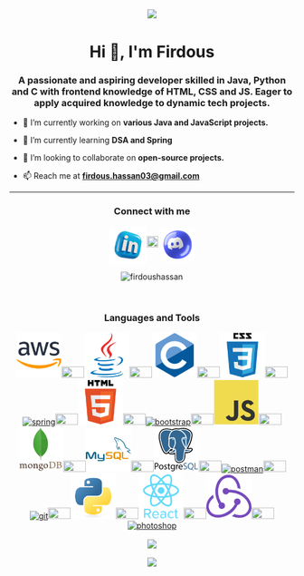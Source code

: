 <div id="header" align="center">
  <img src="https://i.giphy.com/media/v1.Y2lkPTc5MGI3NjExYXV3NHVsaTNranpnZjcxc2IyM3FyNHN6OWMyY29vMnhna205eTFnZiZlcD12MV9pbnRlcm5hbF9naWZfYnlfaWQmY3Q9Zw/g2jj9VAIBluIreVNsb/giphy.gif" />
</div>

<h1 align="center">Hi 👋, I'm Firdous</h1>
<h3 align="center">A passionate and aspiring developer skilled in Java, Python and C with frontend knowledge of HTML, CSS and JS. Eager to apply acquired knowledge to
dynamic tech projects.</h3>

- 🔭 I’m currently working on **various Java and JavaScript projects.**

- 🌱 I’m currently learning **DSA and Spring**

- 👯 I’m looking to collaborate on **open-source projects.**

- 📫 Reach me at **firdous.hassan03@gmail.com**
-------------------------------------------------------------------------------

<h3 align="center">Connect with me </h3>
<p align="center"><a href="https://linkedin.com/in/firdous-hassan" target="_blank"><img align="center" src="./LinkedIn.png" alt="firdous-hassan" height="66" width="66" /></a><img src = "https://upload.wikimedia.org/wikipedia/commons/4/48/BLANK_ICON.png" width="20" height="20"/>
<a href="https://discord.gg/EqFpHQ8VuG" target="_blank"><img align="center" src="./Discord.png" alt="2GDc3EmE" height="60" width="60" /></a></p>
<p align="center"><img src="https://visitcount.itsvg.in/api?id=firdoushassan&label=Hi!%20visitor&color=6&icon=8&pretty=true)" alt="firdoushassan" /></p>


<p><br></p>

<h3 align="center">Languages and Tools</h3>
<p align="center"> <a href="https://aws.amazon.com" target="_blank" rel="noreferrer"><img src="https://raw.githubusercontent.com/devicons/devicon/master/icons/amazonwebservices/amazonwebservices-original-wordmark.svg" alt="aws" width="80" height="80"/></a><img src = "https://upload.wikimedia.org/wikipedia/commons/4/48/BLANK_ICON.png" width="40" height="20"/><a href="https://www.java.com" target="_blank" rel="noreferrer"><img src="https://raw.githubusercontent.com/devicons/devicon/master/icons/java/java-original.svg" alt="java" width="80" height="80"/></a><img src = "https://upload.wikimedia.org/wikipedia/commons/4/48/BLANK_ICON.png" width="40" height="20"/><a href="https://www.cprogramming.com/" target="_blank" rel="noreferrer"><img src="https://raw.githubusercontent.com/devicons/devicon/master/icons/c/c-original.svg" alt="c" width="80" height="80"/></a><img src = "https://upload.wikimedia.org/wikipedia/commons/4/48/BLANK_ICON.png" width="40" height="20"/><a href="https://www.w3schools.com/css/" target="_blank" rel="noreferrer"><img src="https://raw.githubusercontent.com/devicons/devicon/master/icons/css3/css3-original-wordmark.svg" alt="css3" width="80" height="80"/></a><img src = "https://upload.wikimedia.org/wikipedia/commons/4/48/BLANK_ICON.png" width="40" height="20"/><a href="https://spring.io/" target="_blank" rel="noreferrer"><img src="https://www.vectorlogo.zone/logos/springio/springio-icon.svg" alt="spring" width="80" height="80"/></a><img src = "https://upload.wikimedia.org/wikipedia/commons/4/48/BLANK_ICON.png" width="40" height="20"/><a href="https://www.w3.org/html/" target="_blank" rel="noreferrer"><img src="https://raw.githubusercontent.com/devicons/devicon/master/icons/html5/html5-original-wordmark.svg" alt="html5" width="80" height="80"/></a><img src = "https://upload.wikimedia.org/wikipedia/commons/4/48/BLANK_ICON.png" width="40" height="20"/><a href="https://getbootstrap.com" target="_blank" rel="noreferrer"><img src="https://upload.wikimedia.org/wikipedia/commons/thumb/b/b2/Bootstrap_logo.svg/512px-Bootstrap_logo.svg.png" alt="bootstrap" width="90" height="70"/></a><img src = "https://upload.wikimedia.org/wikipedia/commons/4/48/BLANK_ICON.png" width="40" height="20"/><a href="https://developer.mozilla.org/en-US/docs/Web/JavaScript" target="_blank" rel="noreferrer"><img src="https://raw.githubusercontent.com/devicons/devicon/master/icons/javascript/javascript-original.svg" alt="javascript" width="80" height="80"/></a><img src = "https://upload.wikimedia.org/wikipedia/commons/4/48/BLANK_ICON.png" width="40" height="20"/><a href="https://www.mongodb.com/" target="_blank" rel="noreferrer"><img src="https://raw.githubusercontent.com/devicons/devicon/master/icons/mongodb/mongodb-original-wordmark.svg" alt="mongodb" width="80" height="80"/></a><img src = "https://upload.wikimedia.org/wikipedia/commons/4/48/BLANK_ICON.png" width="40" height="20"/><a href="https://www.mysql.com/" target="_blank" rel="noreferrer"><img src="https://raw.githubusercontent.com/devicons/devicon/master/icons/mysql/mysql-original-wordmark.svg" alt="mysql" width="80" height="80"/></a><img src = "https://upload.wikimedia.org/wikipedia/commons/4/48/BLANK_ICON.png" width="40" height="20"/><a href="https://www.postgresql.org" target="_blank" rel="noreferrer"><img src="https://raw.githubusercontent.com/devicons/devicon/master/icons/postgresql/postgresql-original-wordmark.svg" alt="postgresql" width="80" height="80"/></a><img src = "https://upload.wikimedia.org/wikipedia/commons/4/48/BLANK_ICON.png" width="40" height="20"/><a href="https://postman.com" target="_blank" rel="noreferrer"><img src="https://www.vectorlogo.zone/logos/getpostman/getpostman-icon.svg" alt="postman" width="80" height="80"/></a><img src = "https://upload.wikimedia.org/wikipedia/commons/4/48/BLANK_ICON.png" width="40" height="20"/><a href="https://git-scm.com/" target="_blank" rel="noreferrer"><img src="https://www.vectorlogo.zone/logos/git-scm/git-scm-icon.svg" alt="git" width="80" height="80"/></a><img src = "https://upload.wikimedia.org/wikipedia/commons/4/48/BLANK_ICON.png" width="40" height="20"/><a href="https://www.python.org" target="_blank" rel="noreferrer"><img src="https://raw.githubusercontent.com/devicons/devicon/master/icons/python/python-original.svg" alt="python" width="80" height="80"/></a><img src = "https://upload.wikimedia.org/wikipedia/commons/4/48/BLANK_ICON.png" width="40" height="20"/><a href="https://reactjs.org/" target="_blank" rel="noreferrer"><img src="https://raw.githubusercontent.com/devicons/devicon/master/icons/react/react-original-wordmark.svg" alt="react" width="80" height="80"/></a><img src = "https://upload.wikimedia.org/wikipedia/commons/4/48/BLANK_ICON.png" width="40" height="20"/><a href="https://redux.js.org" target="_blank" rel="noreferrer"><img src="https://raw.githubusercontent.com/devicons/devicon/master/icons/redux/redux-original.svg" alt="redux" width="80" height="80"/></a><img src = "https://upload.wikimedia.org/wikipedia/commons/4/48/BLANK_ICON.png" width="40" height="20"/><a href="https://www.photoshop.com/en" target="_blank" rel="noreferrer"><img src="https://upload.wikimedia.org/wikipedia/commons/thumb/a/af/Adobe_Photoshop_CC_icon.svg/180px-Adobe_Photoshop_CC_icon.svg.png" alt="photoshop" width="80" height="80"/></a></p>
<p align="center"><img align="center" src="https://github-readme-streak-stats.herokuapp.com/?user=firdoushassan&theme=tokyonight&hide_border=false" /></p>
<p align="center"><img align="center" src="https://github-readme-stats.vercel.app/api/top-langs/?username=firdoushassan&theme=tokyonight&hide_border=false&include_all_commits=false&count_private=false&layout=compact" /></p>

